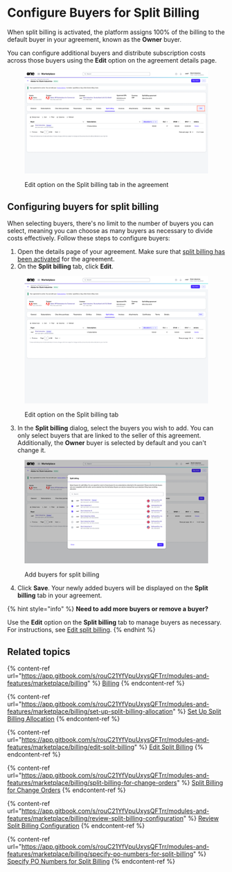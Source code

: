# Configure Buyers for Split Billing

When split billing is activated, the platform assigns 100% of the billing to the default buyer in your agreement, known as the **Owner** buyer.&#x20;

You can configure additional buyers and distribute subscription costs across those buyers using the **Edit** option on the agreement details page.&#x20;

<figure><img src="../../../.gitbook/assets/SplitBillingEdit.png" alt=""><figcaption><p>Edit option on the Split billing tab in the agreement</p></figcaption></figure>

## Configuring buyers for split billing

When selecting buyers, there's no limit to the number of buyers you can select, meaning you can choose as many buyers as necessary to divide costs effectively. Follow these steps to configure buyers:

1. Open the details page of your agreement. Make sure that [split billing has been activated](./#activate-split-billing) for the agreement.&#x20;
2. On the **Split billing** tab, click **Edit**.&#x20;

<figure><img src="../../../.gitbook/assets/image (1106).png" alt=""><figcaption><p>Edit option on the Split billing tab</p></figcaption></figure>

3. In the **Split billing** dialog, select the buyers you wish to add. You can only select buyers that are linked to the seller of this agreement. Additionally, the **Owner** buyer is selected by default and you can't change it.&#x20;

<figure><img src="../../../.gitbook/assets/image (1122).png" alt=""><figcaption><p>Add buyers for split billing</p></figcaption></figure>

4. Click **Save**. Your newly added buyers will be displayed on the **Split billing** tab in your agreement.

{% hint style="info" %}
**Need to add more buyers or remove a buyer?**

Use the **Edit** option on the **Split billing** tab to manage buyers as necessary. For instructions, see [Edit split billing](edit-split-billing.md).
{% endhint %}

## Related topics

{% content-ref url="https://app.gitbook.com/s/rouC21YfVpuUxysQFTrr/modules-and-features/marketplace/billing" %}
[Billing](https://app.gitbook.com/s/rouC21YfVpuUxysQFTrr/modules-and-features/marketplace/billing)
{% endcontent-ref %}

{% content-ref url="https://app.gitbook.com/s/rouC21YfVpuUxysQFTrr/modules-and-features/marketplace/billing/set-up-split-billing-allocation" %}
[Set Up Split Billing Allocation](https://app.gitbook.com/s/rouC21YfVpuUxysQFTrr/modules-and-features/marketplace/billing/set-up-split-billing-allocation)
{% endcontent-ref %}

{% content-ref url="https://app.gitbook.com/s/rouC21YfVpuUxysQFTrr/modules-and-features/marketplace/billing/edit-split-billing" %}
[Edit Split Billing](https://app.gitbook.com/s/rouC21YfVpuUxysQFTrr/modules-and-features/marketplace/billing/edit-split-billing)
{% endcontent-ref %}

{% content-ref url="https://app.gitbook.com/s/rouC21YfVpuUxysQFTrr/modules-and-features/marketplace/billing/split-billing-for-change-orders" %}
[Split Billing for Change Orders](https://app.gitbook.com/s/rouC21YfVpuUxysQFTrr/modules-and-features/marketplace/billing/split-billing-for-change-orders)
{% endcontent-ref %}

{% content-ref url="https://app.gitbook.com/s/rouC21YfVpuUxysQFTrr/modules-and-features/marketplace/billing/review-split-billing-configuration" %}
[Review Split Billing Configuration](https://app.gitbook.com/s/rouC21YfVpuUxysQFTrr/modules-and-features/marketplace/billing/review-split-billing-configuration)
{% endcontent-ref %}

{% content-ref url="https://app.gitbook.com/s/rouC21YfVpuUxysQFTrr/modules-and-features/marketplace/billing/specify-po-numbers-for-split-billing" %}
[Specify PO Numbers for Split Billing](https://app.gitbook.com/s/rouC21YfVpuUxysQFTrr/modules-and-features/marketplace/billing/specify-po-numbers-for-split-billing)
{% endcontent-ref %}
